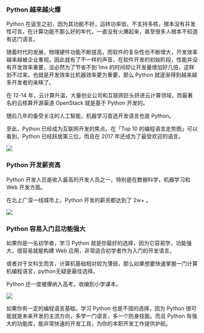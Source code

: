 ###  Python 越来越火爆

Python 在诞生之初，因为其功能不好，运转功率低，不支持多核，根本没有并发性可言，在计算功能不那么好的年代，一直没有火爆起来，甚至很多人根本不知道有这门语言。

随着时代的发展，物理硬件功能不断提高，而软件的复杂性也不断增大，开发效率越来越被企业重视。因此就有了不一样的声音，在软件开发的初始阶段，性能并没有开发效率重要，没必然为了节省不到 1ms 的时间却让开发量增加好几倍，这样划不过来。也就是开发效率比机器效率更为重要，那么 Python 就逐渐得到越来越多开发者的亲睐了。

在 12-14 年，云计算升温，大量创业公司和互联网巨头挤进云计算领域，而最著名的云核算开源渠道 OpenStack 就是基于 Python 开发的。

随后几年的备受关注的人工智能，机器学习首选开发语言也是 Python。

至此，Python 已经成为互联网开发的焦点。在「Top 10 的编程语言走势图」可以看到，Python 已经跃居第三位，而且在 2017 年还成为了最受欢迎的语言。

![](http://twowaterimage.oss-cn-beijing.aliyuncs.com/2019-07-06-084240.png)

### Python 开发薪资高

Python 开发人员是收入最高的开发人员之一，特别是在数据科学，机器学习和 Web 开发方面。

在北上广深一线城市上，Python 开发的薪资都达到了 2w+ 。

![](http://twowaterimage.oss-cn-beijing.aliyuncs.com/2019-07-06-090549.jpg)

### Python 容易入门且功能强大

如果你是一名初学者，学习 Python 就是你最好的选择，因为它容易学，功能强大，很容易就能构建 Web 应用，非常适合初学者作为入门的开发语言。

或者对于文科生而言，计算机基础相对较为薄弱，那么如果想要快速掌握一门计算机编程语言，python无疑是最佳选择。

Python 还一度被爆纳入高考，收编到小学课本。

![](http://twowaterimage.oss-cn-beijing.aliyuncs.com/2019-07-06-091204.png)

如果你有一定的编程语言基础，学习 Python 也是不错的选择，因为 Python 很可能就是未来开发的主流方向，多学一门语言，多一个防身技能。而且 Python 有强大的功能库，能非常快速的开发工具，为你的本职开发工作提供护航。











